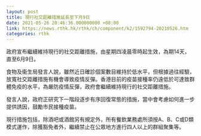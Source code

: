 ```yaml
---
layout: post
title: 現行社交距離措施延長至下月9日
date: 2021-05-26 20:46:36.000000000 +08:00
link: https://news.rthk.hk/rthk/ch/component/k2/1592794-20210526.htm
categories: rthk
---
```


政府宣布繼續維持現行的社交距離措施，由星期四凌晨零時起生效，為期14天，直至6月9日。
 
食物及衞生局發言人說，雖然近日確診個案數目維持於低水平，但根據過往經驗，放寬社交距離措施有機會導致疫情反彈。香港目前的疫苗接種率仍遠低於可達致群體免疫的水平，為嚴防疫情反彈，政府會繼續維持現行的社交距離措施。
 
發言人說，政府正研究下一階段逐步有序回復常態的措施，當中會考慮如何進一步提供誘因，鼓勵市民接種疫苗。

現行措施包括，除酒吧或酒館另有規定外，所有餐飲業務處所須按A、B、C或D類模式運作，除獲豁免者外，繼續禁止在公眾地方進行四人以上的群組聚集等。
